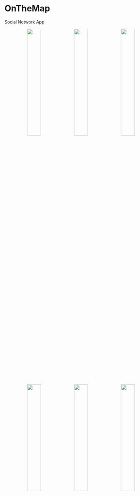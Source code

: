 # OnTheMap
Social Network App
<div align="center">
<img src="http://i.imgur.com/LwekE10.png" width="30%"> <img src="http://i.imgur.com/ow7ooCX.png" width="30%">
<img src="http://i.imgur.com/B3UDj7v.png" width="30%"> <img src="http://i.imgur.com/T1n1bxM.png" width="30%">
<img src="http://i.imgur.com/WugHcJg.png" width="30%"> <img src="http://i.imgur.com/FnQBw2c.png" width="30%"> 
</div>

